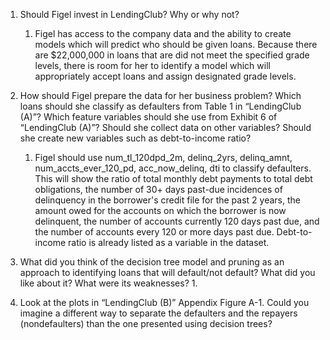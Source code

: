 

1. Should Figel invest in LendingClub? Why or why not? 
   1. Figel has access to the company data and the ability to create models which will predict who should be given loans. Because there are $22,000,000 in loans that are did not meet the specified grade levels, there is room for her to identify a model which will appropriately accept loans and assign designated grade levels.

2. How should Figel prepare the data for her business problem? Which loans should she classify as defaulters from Table 1 in “LendingClub (A)”? Which feature variables should she use from Exhibit 6 of “LendingClub (A)”? Should she collect data on other variables? Should she create new variables such as debt-to-income ratio?
   1. Figel should use num_tl_120dpd_2m, delinq_2yrs, delinq_amnt, num_accts_ever_120_pd, acc_now_delinq, dti to classify defaulters. This will show the ratio of total monthly debt payments to total debt obligations, the number of 30+ days past-due incidences of delinquency in the borrower's credit file for the past 2 years, the amount owed for the accounts on which the borrower is now delinquent, the number of accounts currently 120 days past due, and the number of accounts every 120 or more days past due. Debt-to-income ratio is already listed as a variable in the dataset. 

3. What did you think of the decision tree model and pruning as an approach to identifying loans that will default/not default? What did you like about it? What were its weaknesses?
   1. 

4. Look at the plots in “LendingClub (B)” Appendix Figure A-1. Could you imagine a different way to separate the defaulters and the repayers (nondefaulters) than the one presented using decision trees?